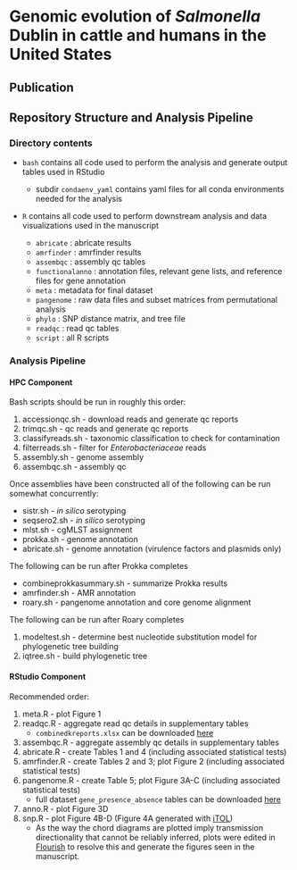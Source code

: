 # Genomic evolution of *Salmonella* Dublin in cattle and humans in the United States

## Publication 

## Repository Structure and Analysis Pipeline 

### Directory contents

*   `bash` contains all code used to perform the analysis and generate output tables used in RStudio
  
      * subdir `condaenv_yaml` contains yaml files for all conda environments needed for the analysis

*    `R` contains all code used to perform downstream analysis and data visualizations used in the manuscript

      * `abricate` : abricate results 
      * `amrfinder` : amrfinder results 
      * `assembqc` : assembly qc tables 
      * `functionalanno` : annotation files, relevant gene lists, and reference files for gene annotation
      * `meta` : metadata for final dataset
      * `pangenome` :  raw data files and subset matrices from permutational analysis
      * `phylo` : SNP distance matrix, and tree file
      * `readqc` : read qc tables
      * `script` : all R scripts

### Analysis Pipeline 

#### **HPC Component**

Bash scripts should be run in roughly this order: 

1. accessionqc.sh - download reads and generate qc reports
2. trimqc.sh - qc reads and generate qc reports
3. classifyreads.sh - taxonomic classification to check for contamination
4. filterreads.sh - filter for *Enterobacteriaceae* reads
5. assembly.sh - genome assembly
6. assembqc.sh - assembly qc

Once assemblies have been constructed all of the following can be run somewhat concurrently:

* sistr.sh - *in silico* serotyping
* seqsero2.sh - *in silico* serotyping
* mlst.sh - cgMLST assignment
* prokka.sh - genome annotation
* abricate.sh - genome annotation (virulence factors and plasmids only)

The following can be run after Prokka completes
* combineprokkasummary.sh - summarize Prokka results
* amrfinder.sh - AMR annotation
* roary.sh - pangenome annotation and core genome alignment

The following can be run after Roary completes
1. modeltest.sh - determine best nucleotide substitution model for phylogenetic tree building
2. iqtree.sh - build phylogenetic tree

#### **RStudio Component**

Recommended order:

1. meta.R - plot Figure 1
2. readqc.R - aggregate read qc details in supplementary tables
     * `combinedkreports.xlsx` can be downloaded [here](https://zenodo.org/records/15652582)
4. assembqc.R - aggregate assembly qc details in supplementary tables
5. abricate.R - create Tables 1 and 4 (including associated statistical tests)
6. amrfinder.R - create Tables 2 and 3; plot Figure 2 (including associated statistical tests)
7. pangenome.R - create Table 5; plot Figure 3A-C (including associated statistical tests)
     * full dataset `gene_presence_absence` tables can be downloaded [here](https://zenodo.org/records/15652582)
9. anno.R - plot Figure 3D
10. snp.R - plot Figure 4B-D (Figure 4A generated with [iTOL](https://itol.embl.de/))
     * As the way the chord diagrams are plotted imply transmission directionality that cannot be reliably inferred, plots were edited in [Flourish](https://flourish.studio/) to resolve this and generate the figures seen in the manuscript.    





